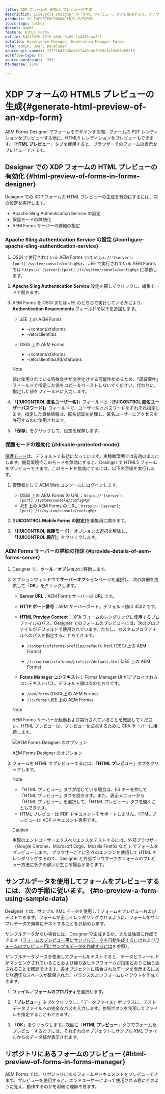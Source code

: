 ```yaml
---
title: XDP フォームの HTML5 プレビューの生成
description: LiveCycle Designer の「HTML プレビュー」タブを使用すると、ブラウザーでのフォームの表示をプレビューできます。
products: SG_EXPERIENCEMANAGER/6.5/FORMS
topic-tags: author
docset: aem65
feature: HTML5 Forms
exl-id: 548f302b-57f0-4bdc-8a99-1a4967caa32f
solution: Experience Manager, Experience Manager Forms
role: Admin, User, Developer
source-git-commit: f6771bd1338a4e27a48c3efd39efe18e57cb98f9
workflow-type: ht
source-wordcount: '781'
ht-degree: 100%

---
```


# XDP フォームの HTML5 プレビューの生成{#generate-html-preview-of-an-xdp-form}

AEM Forms Designer でフォームをデザインする間、フォームの PDF レンディションをプレビューする他に、HTML5 レンディションをプレビューもできます。「**HTML プレビュー**」タブを使用すると、ブラウザーでのフォームの表示をプレビューできます。

## Designer での XDP フォームの HTML プレビューの有効化 {#html-preview-of-forms-in-forms-designer}

Designer での XDP フォームの HTML プレビューの生成を有効にするには、次の設定を実行します。

* Apache Sling Authentication Service の設定
* 保護モードの無効化
* AEM Forms サーバーの詳細の指定

### Apache Sling Authentication Service の設定 {#configure-apache-sling-authentication-service}

1. OSGi で実行されている AEM Forms では `https://'[server]:[port]'/system/console/configMgr`、
   JEE で実行されている AEM Forms では `https://'[server]:[port]'/lc/system/console/configMgr` に移動します。
1. **Apache Sling Authentication Service** 設定を探してクリックし、編集モードで開きます。 

1. AEM Forms を OSGi または JEE のどちらで実行しているかにより、**Authentication Requirements** フィールドで以下を追加します。

   * JEE 上の AEM Forms

      * -/content/xfaforms
      * -/etc/clientlibs

   * OSGi 上の AEM Forms

      * -/content/xfaforms
      * -/etc/clientlibs/fd/xfaforms

   >[!NOTE]
   >
   >値に使用されている特殊文字が文字化けする可能性があるため、「認証要件」フィールドで指定した値をコピー＆ペーストしないでください。代わりに、指定した値をフィールドに入力します。

1. 「**[!UICONTROL 匿名ユーザー名]**」フィールドと「**[!UICONTROL 匿名ユーザーパスワード]**」フィールドで、ユーザー名とパスワードをそれぞれ指定します。指定した資格情報は、匿名認証を処理し、匿名ユーザーにアクセスを許可するのに使用されます。
1. 「**保存**」をクリックして、設定を保存します。

### 保護モードの無効化 {#disable-protected-mode}

[保護モード](../../forms/using/get-xdp-pdf-documents-aem.md)は、デフォルトで有効になっています。実稼動環境では有効のままにします。開発環境でこのモードを無効にすると、Desinger で HTML5 フォームをプレビューできます。このモードを無効にするには、以下の手順を実行します。

1. 管理者として AEM Web コンソールにログインします。

   * OSGi 上の AEM Forms の URL：`https://'[server]:[port]'/system/console/configMgr`
   * JEE 上の AEM Forms の URL：`https://'[server]:[port]'/lc/system/console/configMgr`

1. **[!UICONTROL Mobile Forms の設定]**&#x200B;を編集用に開きます。
1. 「**[!UICONTROL 保護モード]**」オプションの選択を解除し、「**[!UICONTROL 保存]**」をクリックします。

### AEM Forms サーバーの詳細の指定 {#provide-details-of-aem-forms-server}

1. Designer で、**ツール**／**オプション**&#x200B;に移動します。
1. オプションウィンドウで&#x200B;**サーバーオプション**&#x200B;ページを選択し、次の詳細を提供して「**OK**」をクリックします。

   * **Server URL**：AEM Forms サーバーの URL です。

   * **HTTP ポート番号**：AEM サーバーポート。デフォルト値は 4502 です。
   * **HTML Preview Context：** XFA フォームのレンダリングに使用するプロファイルのパス。Designer でのフォームのプレビューには、次のプロファイルがデフォルトで使用されています。ただし、カスタムプロファイルへのパスを指定することもできます。

      * `/content/xfaforms/profiles/default.html` (OSGi 上の AEM Forms)

      * `/lc/content/xfaforms/profiles/default.html` (JEE 上の AEM Forms)

   * **Forms Manager コンテキスト：** Forms Manager UI がデプロイされるコンテキストパス。デフォルト値は次のとおりです。

      * `/aem/forms` (OSGi 上の AEM Forms)
      * `/lc/forms` (JEE 上の AEM Forms)

   >[!NOTE]
   >
   >AEM Forms サーバーが起動および実行されていることを確認してください。HTML プレビューは、プレビューを&#x200B;*生成*&#x200B;するために CRX サーバーに接続します。

   ![AEM Forms Designer のオプション ](assets/server_options.png)

   AEM Forms Designer のオプション

1. フォームを HTML でプレビューするには、「**HTML プレビュー**」タブをクリックします。

   >[!NOTE]
   >
   >
   >
   >
   >    * 「HTML プレビュー」タブが閉じている場合は、F4 キーを押して「HTML プレビュー」タブを開きます。また、表示メニューから「HTML プレビュー」を選択して、「HTML プレビュー」タブを開くこともできます。
   >    * HTML プレビューは PDF ドキュメントをサポートしません。HTML プレビューは XDP ドキュメント専用です。
   >
   >

   >[!CAUTION]
   >
   >実際のエンドユーザーエクスペリエンスをテストするには、外部ブラウザー（Google Chrome、Microsoft Edge、Mozilla Firefox など ）でフォームをプレビューします。 ブラウザーごとに別々のエンジンを使用して HTML をレンダリングするので、Designer と外部ブラウザーでのフォームのプレビュー方法に多少の違いが生じる場合があります。

## サンプルデータを使用してフォームをプレビューするには、次の手順に従います。 {#to-preview-a-form-using-sample-data}

Designer では、サンプル XML データを使用してフォームをプレビューおよびテストできます。フォームが正しくレンダリングされるように、フォームをサンプルデータで頻繁にテストすることをお勧めします。

サンプルデータがない場合には、Designer で生成するか、または独自に作成できます（[フォームのプレビュー用にサンプルデータを自動生成するには](https://help.adobe.com/ja_JP/AEMForms/6.1/DesignerHelp/WS107c29ade9134a2c136ae6f212a1f379c94-8000.2.html#WS92d06802c76abadb-728f46ac129b395660c-7efe.2)および[フォームのプレビュー用にサンプルデータを作成するには](https://help.adobe.com/ja_JP/AEMForms/6.1/DesignerHelp/WS107c29ade9134a2c136ae6f212a1f379c94-8000.2.html#WS92d06802c76abadb-728f46ac129b395660c-7eff.2)を参照）。

サンプルデータソースを使用してフォームをテストすると、データとフィールドがマッピングされていることおよび繰り返しサブフォームが指定どおりに繰り返されることを確認できます。各オブジェクトに結合されたデータを表示するにあたり適切なスペースが確保された、バランスのよいフォームレイアウトを作成できます。

1. **ファイル／フォームのプロパティ**&#x200B;を選択します。

1. 「**プレビュー**」タブをクリックし、「データファイル」ボックスに、テストデータファイルへの完全なパスを入力します。参照ボタンを使用してファイルを指定することもできます。

1. 「**OK**」をクリックします。次回に「**HTML プレビュー**」タブでフォームをプレビューするときには、それぞれのオブジェクトにサンプル XML ファイルからのデータ値が表示されます。

## リポジトリにあるフォームのプレビュー {#html-preview-of-forms-in-forms-manager}

AEM Forms では、リポジトリにあるフォームやドキュメントをプレビューできます。プレビューを使用すると、エンドユーザーによって使用される際にどのように見え、動作するのかを明確に理解できます。
